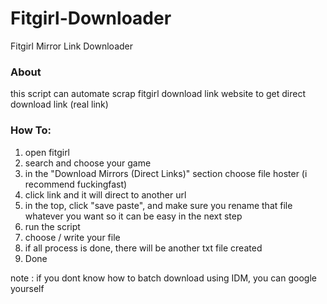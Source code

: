 # Fitgirl-Downloader
Fitgirl Mirror Link Downloader  

### About
this script can automate scrap fitgirl download link website to get direct download link (real link)  

### How To:
1. open fitgirl
2. search and choose your game
3. in the "Download Mirrors (Direct Links)" section choose file hoster (i recommend fuckingfast)
4. click link and it will direct to another url
5. in the top, click "save paste", and make sure you rename that file whatever you want so it can be easy in the next step  
6. run the script
7. choose / write your file
8. if all process is done, there will be another txt file created
9. Done

note : if you dont know how to batch download using IDM, you can google yourself
